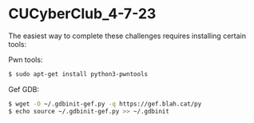 # CUCyberClub_4-7-23

The easiest way to complete these challenges requires installing certain tools:

Pwn tools:

``` Bash
$ sudo apt-get install python3-pwntools
```

Gef GDB:

``` Bash
$ wget -O ~/.gdbinit-gef.py -q https://gef.blah.cat/py
$ echo source ~/.gdbinit-gef.py >> ~/.gdbinit
```

